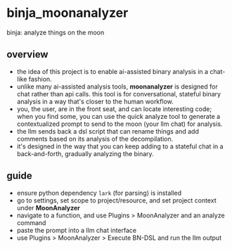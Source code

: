 # binja_moonanalyzer

binja: analyze things on the moon

## overview

- the idea of this project is to enable ai-assisted binary analysis in a chat-like fashion.
- unlike many ai-assisted analysis tools, **moonanalyzer** is designed for chat rather than api calls. this tool is for conversational, stateful binary analysis in a way that's closer to the human workflow.
- you, the user, are in the front seat, and can locate interesting code; when you find some, you can use the quick analyze tool to generate a contextualized prompt to send to the moon (your llm chat) for analysis.
- the llm sends back a dsl script that can rename things and add comments based on its analysis of the decompilation.
- it's designed in the way that you can keep adding to a stateful chat in a back-and-forth, gradually analyzing the binary.

## guide

- ensure python dependency `lark` (for parsing) is installed
- go to settings, set scope to project/resource, and set project context under **MoonAnalyzer**
- navigate to a function, and use Plugins > MoonAnalyzer and an analyze command
- paste the prompt into a llm chat interface
- use Plugins > MoonAnalyzer > Execute BN-DSL and run the llm output
